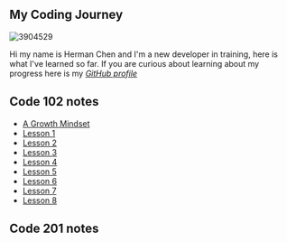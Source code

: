 ## My Coding Journey
![3904529](https://user-images.githubusercontent.com/106101235/169898511-08d2bb3c-57d8-49dc-be08-358037af92e1.png)


Hi my name is Herman Chen and I'm a new developer in training, here is what I've learned so far. 
If you are curious about learning about my progress here is my [*GitHub profile*](https://github.com/HermanChen4)

## Code 102 notes
- [A Growth Mindset](https://github.com/HermanChen4/reading-notes/blob/main/growth%20mindset.md)
- [Lesson 1](https://github.com/HermanChen4/reading-notes/blob/main/class%201.md)
- [Lesson 2](https://github.com/HermanChen4/reading-notes/blob/main/class%202.md)
- [Lesson 3](https://github.com/HermanChen4/reading-notes/blob/main/Markdown.md)
- [Lesson 4](https://github.com/HermanChen4/reading-notes/blob/main/Markdown.md)
- [Lesson 5](https://github.com/HermanChen4/reading-notes/blob/main/Markdown.md)
- [Lesson 6](https://github.com/HermanChen4/reading-notes/blob/main/Markdown.md)
- [Lesson 7](https://github.com/HermanChen4/reading-notes/blob/main/Markdown.md)
- [Lesson 8](https://github.com/HermanChen4/reading-notes/blob/main/Markdown.md)

## Code 201 notes
